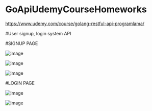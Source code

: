 # GoApiUdemyCourseHomeworks
https://www.udemy.com/course/golang-restful-api-programlama/

#User signup, login system API



#SIGNUP PAGE

![image](https://user-images.githubusercontent.com/98224771/170833350-96664308-36b7-40c2-b2dc-f5958d136a2b.png)





![image](https://user-images.githubusercontent.com/98224771/170831753-92e61c4b-109d-41b8-bbcc-6f85158df6a2.png)




![image](https://user-images.githubusercontent.com/98224771/170831766-3575a3a9-c64c-4ace-b6e7-f9753b6cff39.png)


#LOGIN PAGE


    
![image](https://user-images.githubusercontent.com/98224771/170833293-84cddb96-7ac9-413c-a90c-fadfd200f548.png)


![image](https://user-images.githubusercontent.com/98224771/170833321-e947e536-3cad-4523-b7c9-a4b78f29a412.png)


